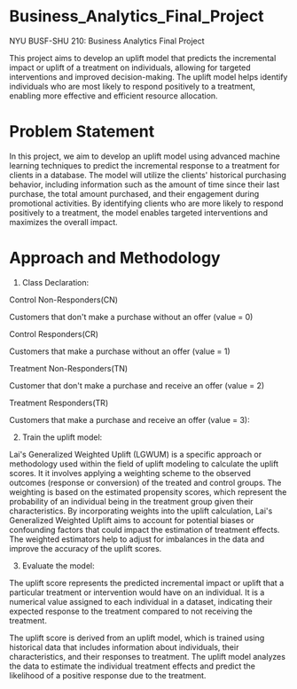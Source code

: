 # Business_Analytics_Final_Project
NYU BUSF-SHU 210: Business Analytics Final Project

This project aims to develop an uplift model that predicts the incremental impact or uplift of a treatment on individuals, allowing for targeted interventions and improved decision-making. The uplift model helps identify individuals who are most likely to respond positively to a treatment, enabling more effective and efficient resource allocation. 

# Problem Statement

In this project, we aim to develop an uplift model using advanced machine learning techniques to predict the incremental response to a treatment for clients in a database. The model will utilize the clients' historical purchasing behavior, including information such as the amount of time since their last purchase, the total amount purchased, and their engagement during promotional activities. By identifying clients who are more likely to respond positively to a treatment, the model enables targeted interventions and maximizes the overall impact.

# Approach and Methodology

1. Class Declaration:

Control Non-Responders(CN)

Customers that don't make a purchase without an offer (value = 0)

Control Responders(CR)

Customers that make a purchase without an offer (value = 1)

Treatment Non-Responders(TN)

Customer that don't make a purchase and receive an offer (value = 2)

Treatment Responders(TR)

Customers that make a purchase and receive an offer (value = 3): 

2. Train the uplift model: 

Lai's Generalized Weighted Uplift (LGWUM) is a specific approach or methodology used within the field of uplift modeling to calculate the uplift scores. It it involves applying a weighting scheme to the observed outcomes (response or conversion) of the treated and control groups. The weighting is based on the estimated propensity scores, which represent the probability of an individual being in the treatment group given their characteristics. By incorporating weights into the uplift calculation, Lai's Generalized Weighted Uplift aims to account for potential biases or confounding factors that could impact the estimation of treatment effects. The weighted estimators help to adjust for imbalances in the data and improve the accuracy of the uplift scores.


3. Evaluate the model: 

The uplift score represents the predicted incremental impact or uplift that a particular treatment or intervention would have on an individual. It is a numerical value assigned to each individual in a dataset, indicating their expected response to the treatment compared to not receiving the treatment.

The uplift score is derived from an uplift model, which is trained using historical data that includes information about individuals, their characteristics, and their responses to treatment. The uplift model analyzes the data to estimate the individual treatment effects and predict the likelihood of a positive response due to the treatment.
